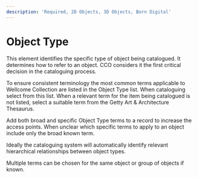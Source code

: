 ```yaml
---
description: 'Required, 2D Objects, 3D Objects, Born Digital'
---
```


# Object Type

This element identifies the specific type of object being catalogued. It determines how to refer to an object. CCO considers it the first critical decision in the cataloguing process.

To ensure consistent terminology the most common terms applicable to Wellcome Collection are listed in the Object Type list. When cataloguing select from this list. When a relevant term for the item being catalogued is not listed, select a suitable term from the Getty Art & Architecture Thesaurus.

Add both broad and specific Object Type terms to a record to increase the access points. When unclear which specific terms to apply to an object include only the broad known term.

Ideally the cataloguing system will automatically identify relevant hierarchical relationships between object types.

Multiple terms can be chosen for the same object or group of objects if known.

